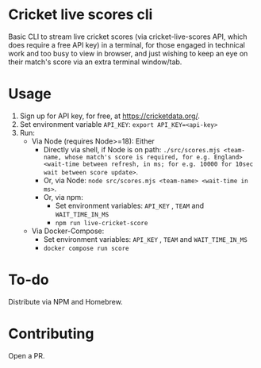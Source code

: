 # Cricket live scores cli

Basic CLI to stream live cricket scores (via cricket-live-scores API, which does require a free API key) in a terminal, for those engaged in technical work and too busy to view in browser, and just wishing to keep an eye on their match's score via an extra terminal window/tab.

# Usage

1. Sign up for API key, for free, at https://cricketdata.org/.
2. Set environment variable `API_KEY`: `export API_KEY=<api-key>`
3. Run:
   - Via Node (requires Node>=18): Either
     - Directly via shell, if Node is on path: `./src/scores.mjs <team-name, whose match's score is required, for e.g. England> <wait-time between refresh, in ms; for e.g. 10000 for 10sec wait between score update>`.
     - Or, via Node: `node src/scores.mjs <team-name> <wait-time in ms>`.
     - Or, via npm:
       - Set environment variables: `API_KEY` , `TEAM` and `WAIT_TIME_IN_MS`
       - `npm run live-cricket-score`
   - Via Docker-Compose:
     - Set environment variables: `API_KEY` , `TEAM` and `WAIT_TIME_IN_MS`
     - `docker compose run score`

# To-do

Distribute via NPM and Homebrew.

# Contributing

Open a PR.
